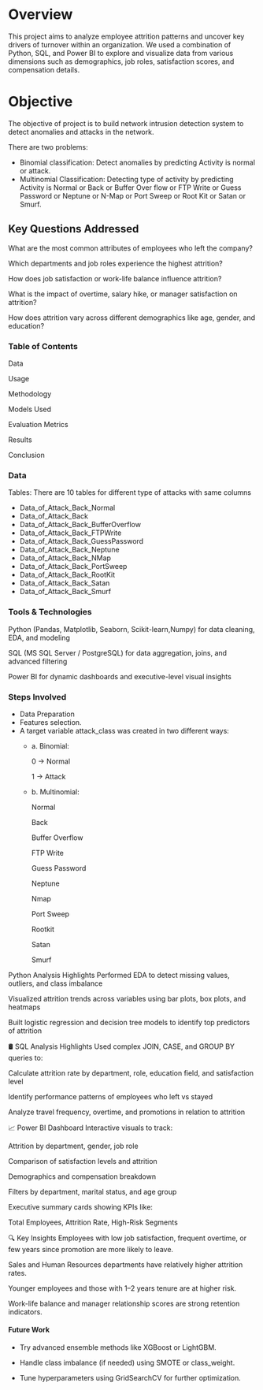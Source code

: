# Overview

This project aims to analyze employee attrition patterns and uncover key drivers of turnover within an organization. We used a combination of Python, SQL, and Power BI to explore and visualize data from various dimensions such as demographics, job roles, satisfaction scores, and compensation details.


# Objective

The objective of project is to build network intrusion detection system to detect anomalies and attacks in the network. 

There are two problems: 
- Binomial classification: Detect anomalies by predicting Activity is normal or attack.
- Multinomial Classification: Detecting type of activity by predicting Activity is Normal or Back or Buffer Over flow or FTP Write or Guess Password or Neptune or N-Map or Port Sweep or Root Kit or Satan or Smurf.

## Key Questions Addressed

What are the most common attributes of employees who left the company?

Which departments and job roles experience the highest attrition?

How does job satisfaction or work-life balance influence attrition?

What is the impact of overtime, salary hike, or manager satisfaction on attrition?

How does attrition vary across different demographics like age, gender, and education?

### Table of Contents

Data

Usage

Methodology

Models Used

Evaluation Metrics

Results

Conclusion

### Data

Tables: There are 10 tables for different type of attacks with same columns 
- Data_of_Attack_Back_Normal
- Data_of_Attack_Back
- Data_of_Attack_Back_BufferOverflow
- Data_of_Attack_Back_FTPWrite
- Data_of_Attack_Back_GuessPassword
- Data_of_Attack_Back_Neptune
- Data_of_Attack_Back_NMap
- Data_of_Attack_Back_PortSweep
- Data_of_Attack_Back_RootKit
- Data_of_Attack_Back_Satan
- Data_of_Attack_Back_Smurf 

### Tools & Technologies

Python (Pandas, Matplotlib, Seaborn, Scikit-learn,Numpy) for data cleaning, EDA, and modeling

SQL (MS SQL Server / PostgreSQL) for data aggregation, joins, and advanced filtering

Power BI for dynamic dashboards and executive-level visual insights


### Steps Involved

- Data Preparation
- Features selection.
- A target variable attack_class was created in two different ways:
   - a. Binomial:

     0 → Normal

     1 → Attack
     
  - b. Multinomial:
  
     Normal

     Back

     Buffer Overflow

     FTP Write

     Guess Password

    Neptune

    Nmap

    Port Sweep

    Rootkit

    Satan

    Smurf

Python Analysis Highlights
Performed EDA to detect missing values, outliers, and class imbalance

Visualized attrition trends across variables using bar plots, box plots, and heatmaps

Built logistic regression and decision tree models to identify top predictors of attrition

🛢️ SQL Analysis Highlights
Used complex JOIN, CASE, and GROUP BY queries to:

Calculate attrition rate by department, role, education field, and satisfaction level

Identify performance patterns of employees who left vs stayed

Analyze travel frequency, overtime, and promotions in relation to attrition

📈 Power BI Dashboard
Interactive visuals to track:

Attrition by department, gender, job role

Comparison of satisfaction levels and attrition

Demographics and compensation breakdown

Filters by department, marital status, and age group

Executive summary cards showing KPIs like:

Total Employees, Attrition Rate, High-Risk Segments

🔍 Key Insights
Employees with low job satisfaction, frequent overtime, or few years since promotion are more likely to leave.

Sales and Human Resources departments have relatively higher attrition rates.

Younger employees and those with 1–2 years tenure are at higher risk.

Work-life balance and manager relationship scores are strong retention indicators.
#### Future Work
- Try advanced ensemble methods like XGBoost or LightGBM.

- Handle class imbalance (if needed) using SMOTE or class_weight.

- Tune hyperparameters using GridSearchCV for further optimization.
    
